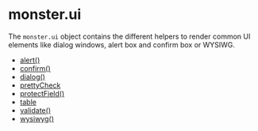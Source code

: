 # monster.ui
The `monster.ui` object contains the different helpers to render common UI elements like dialog windows, alert box and confirm box or WYSIWG.

* [alert()][alert]
* [confirm()][confirm]
* [dialog()][dialog]
* [prettyCheck][pretty_check]
* [protectField()][protect_field]
* [table][table]
* [validate()][validate]
* [wysiwyg()][wysiwyg]

[alert]: monster.ui/alert().md
[confirm]: monster.ui/confirm().md
[dialog]: monster.ui/dialog().md
[pretty_check]: monster.ui/prettyCheck.md
[protect_field]: monster.ui/protectedField().md
[table]: monster.ui/table.md
[validate]: monster.ui/validate().md
[wysiwyg]: monster.ui/wysiwyg().md
